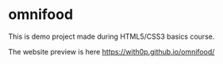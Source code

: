 # omnifood
This is demo project made during HTML5/CSS3 basics course.

The website preview is here https://with0p.github.io/omnifood/
